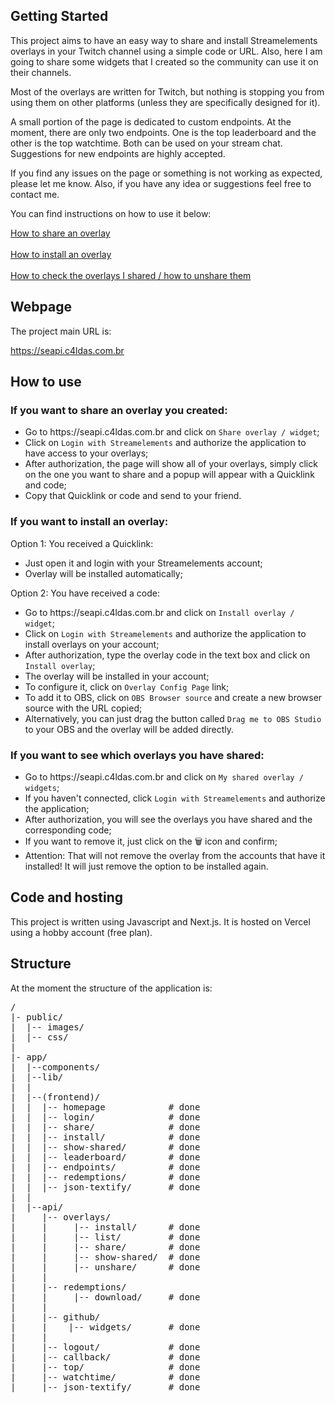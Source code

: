 <h2>Getting Started</h2>

<p>This project aims to have an easy way to share and install Streamelements overlays in your Twitch channel using a simple code or URL. Also, here I am going to share some widgets that I created so the community can use it on their channels.</p>

<p>Most of the overlays are written for Twitch, but nothing is stopping you from using them on other platforms (unless they are specifically designed for it).</p>

<p>A small portion of the page is dedicated to custom endpoints. At the moment, there are only two endpoints. One is the top leaderboard and the other is the top watchtime. Both can be used on your stream chat. Suggestions for new endpoints are highly accepted.</p>

<p>If you find any issues on the page or something is not working as expected, please let me know. Also, if you have any idea or suggestions feel free to contact me.</p>

<p>You can find instructions on how to use it below:</p>

<a href="#if-you-want-to-share-an-overlay-you-created">How to share an overlay</a>
<br /><br />
<a href="#if-you-want-to-install-an-overlay">How to install an overlay</a>
<br /><br />
<a href="#if-you-want-to-see-which-overlays-you-have-shared">How to check the overlays I shared / how to unshare them</a>

<h2>Webpage</h2>

<p>The project main URL is: </p>
<p><a href="https://seapi.c4ldas.com.br" target="_blank">https://seapi.c4ldas.com.br</a></p>

<h2>How to use</h2>

<h3>If you want to share an overlay you created:</h3>
<ul>
  <li>Go to https://seapi.c4ldas.com.br and click on <code>Share overlay / widget</code>;</li>
  <li>Click on <code>Login with Streamelements</code> and authorize the application to have access to your overlays;</li>
  <li>After authorization, the page will show all of your overlays, simply click on the one you want to share and a popup will appear with a Quicklink and code;</li>
  <li>Copy that Quicklink or code and send to your friend.</li>
</ul>

<h3>If you want to install an overlay:</h3>
<p>Option 1: You received a Quicklink:</p>
<ul>
  <li>Just open it and login with your Streamelements account;</li>
  <li>Overlay will be installed automatically;</li>
</ul>

<p>Option 2: You have received a code:</p>
<ul>
  <li>Go to https://seapi.c4ldas.com.br and click on <code>Install overlay / widget</code>;</li>
  <li>Click on <code>Login with Streamelements</code> and authorize the application to install overlays on your account;</li>
  <li>After authorization, type the overlay code in the text box and click on <code>Install overlay</code>;</li>
  <li>The overlay will be installed in your account;</li>
  <li>To configure it, click on <code>Overlay Config Page</code> link;</li>
  <li>To add it to OBS, click on <code>OBS Browser source</code> and create a new browser source with the URL copied;</li>
  <li>Alternatively, you can just drag the button called <code>Drag me to OBS Studio</code> to your OBS and the overlay will be added directly.</li>
</ul>

<h3>If you want to see which overlays you have shared:</h3>
<ul>
  <li>Go to https://seapi.c4ldas.com.br and click on <code>My shared overlay / widgets</code>;</li>
  <li>If you haven't connected, click <code>Login with Streamelements</code> and authorize the application;</li>
  <li>After authorization, you will see the overlays you have shared and the corresponding code;</li>
  <li>If you want to remove it, just click on the 🗑️ icon and confirm;</li>
  <li>Attention: That will not remove the overlay from the accounts that have it installed! It will just remove the option to be installed again.</li>
</ul>
  
<h2>Code and hosting</h2>

<p>This project is written using Javascript and Next.js. It is hosted on Vercel using a hobby account (free plan).</p>

<h2>Structure</h2>

At the moment the structure of the application is:

<pre>
/
|- public/
|  |-- images/
|  |-- css/
|
|- app/
|  |--components/
|  |--lib/                    
|  |
|  |--(frontend)/
|  |  |-- homepage            # done
|  |  |-- login/              # done
|  |  |-- share/              # done
|  |  |-- install/            # done
|  |  |-- show-shared/        # done
|  |  |-- leaderboard/        # done
|  |  |-- endpoints/          # done
|  |  |-- redemptions/        # done
|  |  |-- json-textify/       # done
|  |  
|  |--api/
|     |-- overlays/
|     |     |-- install/      # done
|     |     |-- list/         # done
|     |     |-- share/        # done
|     |     |-- show-shared/  # done
|     |     |-- unshare/      # done
|     |
|     |-- redemptions/
|     |     |-- download/     # done
|     |
|     |-- github/
|     |    |-- widgets/       # done
|     | 
|     |-- logout/             # done
|     |-- callback/           # done
|     |-- top/                # done
|     |-- watchtime/          # done
|     |-- json-textify/       # done
</pre>
